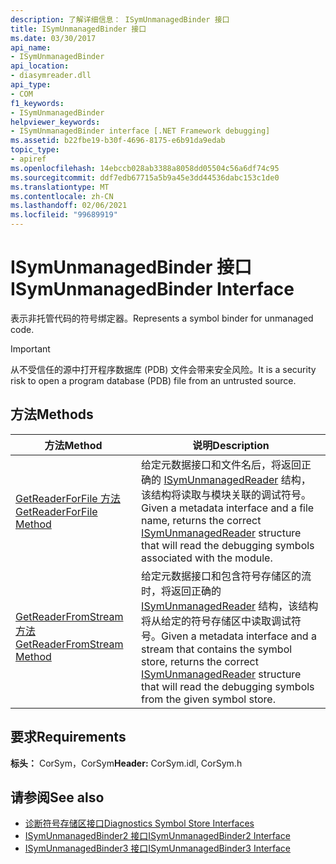 ```yaml
---
description: 了解详细信息： ISymUnmanagedBinder 接口
title: ISymUnmanagedBinder 接口
ms.date: 03/30/2017
api_name:
- ISymUnmanagedBinder
api_location:
- diasymreader.dll
api_type:
- COM
f1_keywords:
- ISymUnmanagedBinder
helpviewer_keywords:
- ISymUnmanagedBinder interface [.NET Framework debugging]
ms.assetid: b22fbe19-b30f-4696-8175-e6b91da9edab
topic_type:
- apiref
ms.openlocfilehash: 14ebccb028ab3388a8058dd05504c56a6df74c95
ms.sourcegitcommit: ddf7edb67715a5b9a45e3dd44536dabc153c1de0
ms.translationtype: MT
ms.contentlocale: zh-CN
ms.lasthandoff: 02/06/2021
ms.locfileid: "99689919"
---
```

# <a name="isymunmanagedbinder-interface"></a><span data-ttu-id="3a119-103">ISymUnmanagedBinder 接口</span><span class="sxs-lookup"><span data-stu-id="3a119-103">ISymUnmanagedBinder Interface</span></span>

<span data-ttu-id="3a119-104">表示非托管代码的符号绑定器。</span><span class="sxs-lookup"><span data-stu-id="3a119-104">Represents a symbol binder for unmanaged code.</span></span>  
  
> [!IMPORTANT]
> <span data-ttu-id="3a119-105">从不受信任的源中打开程序数据库 (PDB) 文件会带来安全风险。</span><span class="sxs-lookup"><span data-stu-id="3a119-105">It is a security risk to open a program database (PDB) file from an untrusted source.</span></span>  
  
## <a name="methods"></a><span data-ttu-id="3a119-106">方法</span><span class="sxs-lookup"><span data-stu-id="3a119-106">Methods</span></span>  
  
|<span data-ttu-id="3a119-107">方法</span><span class="sxs-lookup"><span data-stu-id="3a119-107">Method</span></span>|<span data-ttu-id="3a119-108">说明</span><span class="sxs-lookup"><span data-stu-id="3a119-108">Description</span></span>|  
|------------|-----------------|  
|[<span data-ttu-id="3a119-109">GetReaderForFile 方法</span><span class="sxs-lookup"><span data-stu-id="3a119-109">GetReaderForFile Method</span></span>](isymunmanagedbinder-getreaderforfile-method.md)|<span data-ttu-id="3a119-110">给定元数据接口和文件名后，将返回正确的 [ISymUnmanagedReader](isymunmanagedreader-interface.md) 结构，该结构将读取与模块关联的调试符号。</span><span class="sxs-lookup"><span data-stu-id="3a119-110">Given a metadata interface and a file name, returns the correct [ISymUnmanagedReader](isymunmanagedreader-interface.md) structure that will read the debugging symbols associated with the module.</span></span>|  
|[<span data-ttu-id="3a119-111">GetReaderFromStream 方法</span><span class="sxs-lookup"><span data-stu-id="3a119-111">GetReaderFromStream Method</span></span>](isymunmanagedbinder-getreaderfromstream-method.md)|<span data-ttu-id="3a119-112">给定元数据接口和包含符号存储区的流时，将返回正确的 [ISymUnmanagedReader](isymunmanagedreader-interface.md) 结构，该结构将从给定的符号存储区中读取调试符号。</span><span class="sxs-lookup"><span data-stu-id="3a119-112">Given a metadata interface and a stream that contains the symbol store, returns the correct [ISymUnmanagedReader](isymunmanagedreader-interface.md) structure that will read the debugging symbols from the given symbol store.</span></span>|  
  
## <a name="requirements"></a><span data-ttu-id="3a119-113">要求</span><span class="sxs-lookup"><span data-stu-id="3a119-113">Requirements</span></span>  

 <span data-ttu-id="3a119-114">**标头：** CorSym，CorSym</span><span class="sxs-lookup"><span data-stu-id="3a119-114">**Header:** CorSym.idl, CorSym.h</span></span>  
  
## <a name="see-also"></a><span data-ttu-id="3a119-115">请参阅</span><span class="sxs-lookup"><span data-stu-id="3a119-115">See also</span></span>

- [<span data-ttu-id="3a119-116">诊断符号存储区接口</span><span class="sxs-lookup"><span data-stu-id="3a119-116">Diagnostics Symbol Store Interfaces</span></span>](diagnostics-symbol-store-interfaces.md)
- [<span data-ttu-id="3a119-117">ISymUnmanagedBinder2 接口</span><span class="sxs-lookup"><span data-stu-id="3a119-117">ISymUnmanagedBinder2 Interface</span></span>](isymunmanagedbinder2-interface.md)
- [<span data-ttu-id="3a119-118">ISymUnmanagedBinder3 接口</span><span class="sxs-lookup"><span data-stu-id="3a119-118">ISymUnmanagedBinder3 Interface</span></span>](isymunmanagedbinder3-interface.md)
